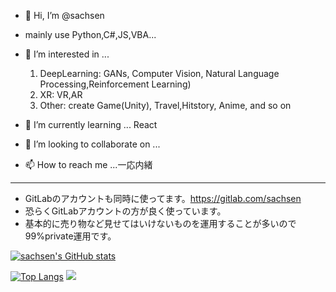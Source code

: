 - 👋 Hi, I’m @sachsen
- mainly use Python,C#,JS,VBA...
- 👀 I’m interested in ...
  1. DeepLearning: GANs, Computer Vision, Natural Language Processing,Reinforcement Learning)
  2. XR: VR,AR
  3. Other: create Game(Unity), Travel,Hitstory, Anime, and so on

- 🌱 I’m currently learning ... React
- 💞️ I’m looking to collaborate on ...
- 📫 How to reach me ...一応内緒
------
- GitLabのアカウントも同時に使ってます。https://gitlab.com/sachsen
- 恐らくGitLabアカウントの方が良く使っています。
- 基本的に売り物など見せてはいけないものを運用することが多いので99%private運用です。

[![sachsen's GitHub stats](https://github-readme-stats.vercel.app/api?username=sachsen&theme=vue-dark&show_icons=true)](https://github.com/sachsen/github-readme-stats)

[![Top Langs](https://github-readme-stats.vercel.app/api/top-langs/?username=sachsen&theme=vue-dark&show_icons=true&layout=compact)](https://github.com/sachsen/github-readme-stats)
![](http://github-profile-summary-cards.vercel.app/api/cards/profile-details?username=sachsen&theme=2077)

<!---
sachsen/sachsen is a ✨ special ✨ repository because its `README.md` (this file) appears on your GitHub profile.
You can click the Preview link to take a look at your changes.
--->
